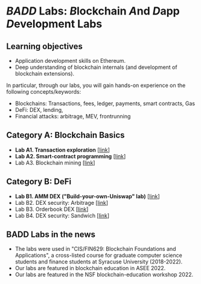 
*BADD* Labs: *B*lockchain *A*nd *D*app *D*evelopment Labs
===

Learning objectives
---

- Application development skills on Ethereum.
- Deep understanding of blockchain internals (and development of blockchain extensions).

In particular,  through our labs, you will gain hands-on experience on the following concepts/keywords:

- Blockchains: Transactions, fees, ledger, payments, smart contracts, Gas
- DeFi: DEX, lending, 
- Financial attacks: arbitrage, MEV, frontrunning

Category A: Blockchain Basics
---

- **Lab A1. Transaction exploration** [[link](labs/A1/README.md)]
- **Lab A2. Smart-contract programming** [[link](labs/A2/README.md)]
- Lab A3. Blockchain mining [[link](labs/A3/README.md)]
 
Category B: DeFi
---

- **Lab B1. AMM DEX ("Build-your-own-Uniswap" lab)** [[link](labs/B1/README.md)]
- Lab B2. DEX security: Arbitrage [[link](labs/B2/README.md)]
- Lab B3. Orderbook DEX [[link](labs/B3/README.md)]
- Lab B4. DEX security: Sandwich [[link](labs/B4/README.md)]

BADD Labs in the news
---

- The labs were used in "CIS/FIN629: Blockchain Foundations and Applications", a cross-listed course for graduate computer science students and finance students at Syracuse University (2018-2022).
- Our labs are featured in blockchain education in ASEE 2022.
- Our labs are featured in the NSF blockchain-education workshop 2022.

<!--

B2. Multi-tx DEX via HTLC [[lab B2](old_labs/lab3-20/README-lab4.md)] 

Module C: Other DeFis
---

B1. Price feeds and liquidation [[lab 5](old_labs/lab3-20/lab5.md)] 
B2. Auctions [[lab 6](old_labs/lab3-20/lab6.md)]

4. Blockchain application: logging remote file storage [[lab 4](old_labls/lab4-20/README.md)]
- Lab module 4.2: Cryptocurrency Hedging [[lab 4.2](old_labls/lab4.2/README.md)]


-->

